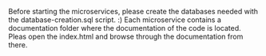 Before starting the microservices, please create the databases needed with the database-creation.sql script. :)
Each microservice contains a documentation folder where the documentation of the code is located. Pleas open the index.html and browse through the documentation from there.
